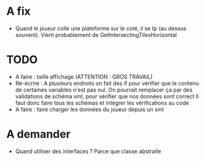 # A fix
- Quand le joueur colle une plateforme sur le coté, il se tp (au dessus souvent). Vient probablement de GetIntersectingTilesHorizontal

# TODO
- A faire : taille affichage (ATTENTION : GROS TRAVAIL)
- Ré-écrire : A plusieurs endroits on fait des if pour vérifier que le contenu de certaines variables n'est pas nul.
  On pourrait remplacer ça par des validations de schéma xml, pour vérifier que nos données sont correct
  Il faut donc faire tous les schémas et intégrer les vérifications au code
- A faire : faire charger les données du joueur depuis un xml



# A demander
- Quand utiliser des interfaces ? Parce que classe abstraite